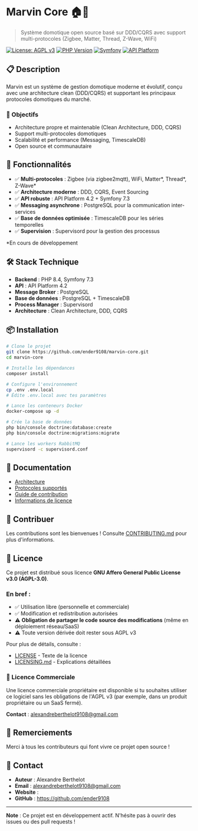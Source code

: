# Marvin Core 🏠🤖

> Système domotique open source basé sur DDD/CQRS avec support multi-protocoles (Zigbee, Matter, Thread, Z-Wave, WiFi)

[![License: AGPL v3](https://img.shields.io/badge/License-AGPL_v3-blue.svg)](https://www.gnu.org/licenses/agpl-3.0)
[![PHP Version](https://img.shields.io/badge/PHP-8.4-purple.svg)](https://www.php.net/)
[![Symfony](https://img.shields.io/badge/Symfony-7.3-black.svg)](https://symfony.com/)
[![API Platform](https://img.shields.io/badge/API_Platform-4.2-blue.svg)](https://api-platform.com/)

## 📋 Description

Marvin est un système de gestion domotique moderne et évolutif, conçu avec une architecture clean (DDD/CQRS) et supportant les principaux protocoles domotiques du marché.

### 🎯 Objectifs

- Architecture propre et maintenable (Clean Architecture, DDD, CQRS)
- Support multi-protocoles domotiques
- Scalabilité et performance (Messaging, TimescaleDB)
- Open source et communautaire

## 🚀 Fonctionnalités

- ✅ **Multi-protocoles** : Zigbee (via zigbee2mqtt), WiFi, Matter*, Thread*, Z-Wave*
- ✅ **Architecture moderne** : DDD, CQRS, Event Sourcing
- ✅ **API robuste** : API Platform 4.2 + Symfony 7.3
- ✅ **Messaging asynchrone** : PostgreSQL pour la communication inter-services
- ✅ **Base de données optimisée** : TimescaleDB pour les séries temporelles
- ✅ **Supervision** : Supervisord pour la gestion des processus

*En cours de développement

## 🛠️ Stack Technique

- **Backend** : PHP 8.4, Symfony 7.3
- **API** : API Platform 4.2
- **Message Broker** : PostgreSQL
- **Base de données** : PostgreSQL + TimescaleDB
- **Process Manager** : Supervisord
- **Architecture** : Clean Architecture, DDD, CQRS

## 📦 Installation

```bash
# Clone le projet
git clone https://github.com/ender9108/marvin-core.git
cd marvin-core

# Installe les dépendances
composer install

# Configure l'environnement
cp .env .env.local
# Édite .env.local avec tes paramètres

# Lance les conteneurs Docker
docker-compose up -d

# Crée la base de données
php bin/console doctrine:database:create
php bin/console doctrine:migrations:migrate

# Lance les workers RabbitMQ
supervisord -c supervisord.conf
```

## 📖 Documentation

- [Architecture](/docs/architecture.md)
- [Protocoles supportés](/docs/protocols.md)
- [Guide de contribution](CONTRIBUTING.md)
- [Informations de licence](LICENSING.md)

## 🤝 Contribuer

Les contributions sont les bienvenues ! Consulte [CONTRIBUTING.md](CONTRIBUTING.md) pour plus d'informations.

## 📜 Licence

Ce projet est distribué sous licence **GNU Affero General Public License v3.0 (AGPL-3.0)**.

### En bref :

- ✅ Utilisation libre (personnelle et commerciale)
- ✅ Modification et redistribution autorisées
- ⚠️ **Obligation de partager le code source des modifications** (même en déploiement réseau/SaaS)
- ⚠️ Toute version dérivée doit rester sous AGPL v3

Pour plus de détails, consulte :
- [LICENSE](LICENSE) - Texte de la licence
- [LICENSING.md](LICENSING.md) - Explications détaillées

### 💼 Licence Commerciale

Une licence commerciale propriétaire est disponible si tu souhaites utiliser ce logiciel sans les obligations de l'AGPL v3 (par exemple, dans un produit propriétaire ou un SaaS fermé).

**Contact** : alexandreberthelot9108@gmail.com

## 🙏 Remerciements

Merci à tous les contributeurs qui font vivre ce projet open source !

## 📧 Contact

- **Auteur** : Alexandre Berthelot
- **Email** : alexandreberthelot9108@gmail.com
- **Website** : 
- **GitHub** : https://github.com/ender9108

---

**Note** : Ce projet est en développement actif. N'hésite pas à ouvrir des issues ou des pull requests !
